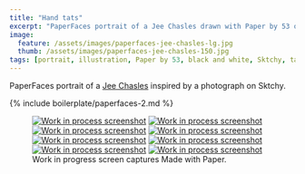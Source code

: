 ```yaml
---
title: "Hand tats"
excerpt: "PaperFaces portrait of a Jee Chasles drawn with Paper by 53 on an iPad."
image: 
  feature: /assets/images/paperfaces-jee-chasles-lg.jpg
  thumb: /assets/images/paperfaces-jee-chasles-150.jpg
tags: [portrait, illustration, Paper by 53, black and white, Sktchy, tattoo]
---
```


PaperFaces portrait of a [Jee Chasles](http://sktchy.com/qCk1i) inspired by a photograph on Sktchy.

{% include boilerplate/paperfaces-2.md %}

<figure class="third">
  <a href="{{ site.url }}/assets/images/paperfaces-jee-chasles-process-1-lg.jpg"><img src="{{ site.url }}/assets/images/paperfaces-jee-chasles-process-1-600.jpg" alt="Work in process screenshot"></a>
  <a href="{{ site.url }}/assets/images/paperfaces-jee-chasles-process-2-lg.jpg"><img src="{{ site.url }}/assets/images/paperfaces-jee-chasles-process-2-600.jpg" alt="Work in process screenshot"></a>
  <a href="{{ site.url }}/assets/images/paperfaces-jee-chasles-process-3-lg.jpg"><img src="{{ site.url }}/assets/images/paperfaces-jee-chasles-process-3-600.jpg" alt="Work in process screenshot"></a>
  <a href="{{ site.url }}/assets/images/paperfaces-jee-chasles-process-4-lg.jpg"><img src="{{ site.url }}/assets/images/paperfaces-jee-chasles-process-4-600.jpg" alt="Work in process screenshot"></a>
  <a href="{{ site.url }}/assets/images/paperfaces-jee-chasles-process-5-lg.jpg"><img src="{{ site.url }}/assets/images/paperfaces-jee-chasles-process-5-600.jpg" alt="Work in process screenshot"></a>
  <a href="{{ site.url }}/assets/images/paperfaces-jee-chasles-process-6-lg.jpg"><img src="{{ site.url }}/assets/images/paperfaces-jee-chasles-process-6-600.jpg" alt="Work in process screenshot"></a>
  <a href="{{ site.url }}/assets/images/paperfaces-jee-chasles-process-7-lg.jpg"><img src="{{ site.url }}/assets/images/paperfaces-jee-chasles-process-7-600.jpg" alt="Work in process screenshot"></a>
  <a href="{{ site.url }}/assets/images/paperfaces-jee-chasles-process-8-lg.jpg"><img src="{{ site.url }}/assets/images/paperfaces-jee-chasles-process-8-600.jpg" alt="Work in process screenshot"></a>
  <figcaption>Work in progress screen captures Made with Paper.</figcaption>
</figure>

